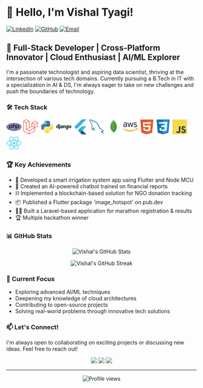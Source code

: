 # 👋 Hello, I'm Vishal Tyagi!

[![LinkedIn](https://img.shields.io/badge/LinkedIn-Connect-blue)](https://www.linkedin.com/in/vishalxtyagi)
[![GitHub](https://img.shields.io/badge/GitHub-Follow-181717?logo=github&style=flat-square)](https://github.com/vishalxtyagi)
[![Email](https://img.shields.io/badge/Email-Contact-red?logo=gmail&style=flat-square)](mailto:vishaltyagi.sde@gmail.com)

## 🚀 Full-Stack Developer | Cross-Platform Innovator | Cloud Enthusiast | AI/ML Explorer

I'm a passionate technologist and aspiring data scientist, thriving at the intersection of various tech domains. Currently pursuing a B.Tech in IT with a specialization in AI & DS, I'm always eager to take on new challenges and push the boundaries of technology.

### 🛠️ Tech Stack

<p align="left">
  <img src="https://raw.githubusercontent.com/devicons/devicon/master/icons/php/php-original.svg" alt="PHP" width="40" height="40"/>
  <img src="https://raw.githubusercontent.com/devicons/devicon/master/icons/laravel/laravel-original.svg" alt="Laravel" width="40" height="40"/>
  <img src="https://raw.githubusercontent.com/devicons/devicon/master/icons/python/python-original.svg" alt="Python" width="40" height="40"/>
  <img src="https://raw.githubusercontent.com/devicons/devicon/master/icons/django/django-plain-wordmark.svg" alt="Django" width="40" height="40"/>
  <img src="https://raw.githubusercontent.com/devicons/devicon/master/icons/flutter/flutter-original.svg" alt="Flutter" width="40" height="40"/>
  <img src="https://raw.githubusercontent.com/devicons/devicon/master/icons/mysql/mysql-original.svg" alt="MySQL" width="40" height="40"/>
  <img src="https://raw.githubusercontent.com/devicons/devicon/master/icons/mongodb/mongodb-original.svg" alt="MongoDB" width="40" height="40"/>
  <img src="https://raw.githubusercontent.com/devicons/devicon/master/icons/amazonwebservices/amazonwebservices-original-wordmark.svg" alt="AWS" width="40" height="40"/>
  <img src="https://raw.githubusercontent.com/devicons/devicon/master/icons/html5/html5-original.svg" alt="HTML" width="40" height="40"/>
  <img src="https://raw.githubusercontent.com/devicons/devicon/master/icons/css3/css3-original.svg" alt="CSS" width="40" height="40"/>
  <img src="https://raw.githubusercontent.com/devicons/devicon/master/icons/javascript/javascript-original.svg" alt="JavaScript" width="40" height="40"/>
  <img src="https://raw.githubusercontent.com/devicons/devicon/master/icons/react/react-original.svg" alt="React" width="40" height="40"/>
</p>

### 🏆 Key Achievements

- 🌟 Developed a smart irrigation system app using Flutter and Node MCU
- 🤖 Created an AI-powered chatbot trained on financial reports
- ⛓️ Implemented a blockchain-based solution for NGO donation tracking
- 📦 Published a Flutter package 'image_hotspot' on pub.dev
- 🏃‍♂️ Built a Laravel-based application for marathon registration & results
- 🏆 Multiple hackathon winner

### 📊 GitHub Stats

<p align="center">
  <img src="https://gh-readme-stats-xi.vercel.app/api?username=vishalxtyagi&show_icons=true&include_all_commits=true" alt="Vishal's GitHub Stats" />
</p>

<p align="center">
  <img src="https://github-readme-streak-stats.herokuapp.com/?user=vishalxtyagi" alt="Vishal's GitHub Streak" />
</p>

### 🌱 Current Focus

- Exploring advanced AI/ML techniques
- Deepening my knowledge of cloud architectures
- Contributing to open-source projects
- Solving real-world problems through innovative tech solutions

### 📫 Let's Connect!

I'm always open to collaborating on exciting projects or discussing new ideas. Feel free to reach out!

<p align="center">
  <a href="https://www.linkedin.com/in/vishalxtyagi" target="_blank"><img src="https://img.icons8.com/color/48/000000/linkedin.png"/></a>
  <a href="https://github.com/vishalxtyagi" target="_blank"><img src="https://img.icons8.com/color/48/000000/github--v1.png"/></a>
  <a href="mailto:vishaltyagi.sde@gmail.com" target="_blank"><img src="https://img.icons8.com/color/48/000000/gmail.png"/></a>
</p>

---

<p align="center">
  <img src="https://komarev.com/ghpvc/?username=vishalxtyagi&label=Profile%20views&color=0e75b6&style=flat" alt="Profile views" />
</p>
